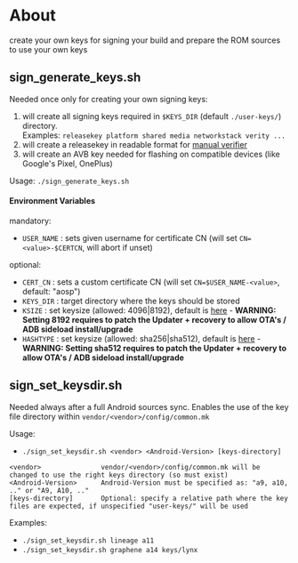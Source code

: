 # About

create your own keys for signing your build and prepare the ROM sources to use your own keys

## sign_generate_keys.sh

Needed once only for creating your own signing keys:

1. will create all signing keys required in `$KEYS_DIR` (default `./user-keys/`) directory.<br/>
   Examples: `releasekey platform shared media networkstack verity ...`
1. will create a releasekey in readable format for [manual verifier](https://github.com/sfX-android/update_verifier)
1. will create an AVB key needed for flashing on compatible devices (like Google's Pixel, OnePlus)

Usage: `./sign_generate_keys.sh`

#### Environment Variables

mandatory:
- `USER_NAME` : sets given username for certificate CN  (will set `CN=<value>-$CERTCN`, will abort if unset)

optional:
- `CERT_CN` : sets a custom certificate CN (will set `CN=$USER_NAME-<value>`, default: "aosp")
- `KEYS_DIR` : target directory where the keys should be stored
- `KSIZE` : set keysize (allowed: 4096|8192), default is [here](https://github.com/sfX-android/android_buildtools/blob/main/sign/sign_generate_keys.sh#L11-L13) - **WARNING: Setting 8192 requires to patch the Updater + recovery to allow OTA's / ADB sideload install/upgrade**
- `HASHTYPE` : set keysize (allowed: sha256|sha512), default is [here](https://github.com/sfX-android/android_buildtools/blob/main/sign/sign_generate_keys.sh#L11-L13) - **WARNING: Setting sha512 requires to patch the Updater + recovery to allow OTA's / ADB sideload install/upgrade**

## sign_set_keysdir.sh

Needed always after a full Android sources sync. Enables the use of the key file directory within `vendor/<vendor>/config/common.mk`
  
Usage: 

- `./sign_set_keysdir.sh <vendor> <Android-Version> [keys-directory]` 

```
<vendor>               vendor/<vendor>/config/common.mk will be changed to use the right keys directory (so must exist)
<Android-Version>      Android-Version must be specified as: "a9, a10, .." or "A9, A10, .."
[keys-directory]       Optional: specify a relative path where the key files are expected, if unspecified "user-keys/" will be used
```

Examples:

- `./sign_set_keysdir.sh lineage a11`
- `./sign_set_keysdir.sh graphene a14 keys/lynx`
  
